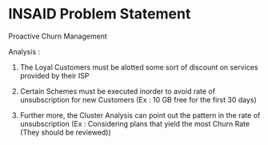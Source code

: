# INSAID Problem Statement
Proactive Churn Management

Analysis :

1. The Loyal Customers must be alotted some sort of discount on services provided by their ISP

2. Certain Schemes must be executed inorder to avoid rate of unsubscription for new Customers 
(Ex : 10 GB free for the first 30 days)

3. Further more, the Cluster Analysis can point out the pattern in the rate of unsubscription 
(Ex : Considering plans that yield the most Churn Rate (They should be reviewed))
